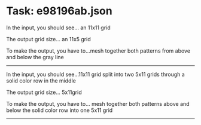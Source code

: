 # Task: e98196ab.json

In the input, you should see... an 11x11 grid

The output grid size... an 11x5 grid

To make the output, you have to...mesh together both patterns from above and below the gray line

---

In the input, you should see...11x11 grid split into two 5x11 grids through a solid color row in the middle

The output grid size... 5x11grid

To make the output, you have to... mesh together both patterns above and below the solid color row into one 5x11 grid

---

